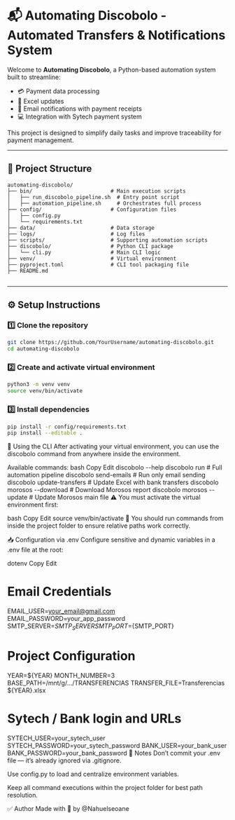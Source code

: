 # 📬 Automating Discobolo - Automated Transfers & Notifications System

Welcome to **Automating Discobolo**, a Python-based automation system built to streamline:
- 💳 Payment data processing
- 💾 Excel updates
- 💌 Email notifications with payment receipts
- 💻 Integration with Sytech payment system

This project is designed to simplify daily tasks and improve traceability for payment management.

---

## 📁 Project Structure

```
automating-discobolo/
├── bin/                         # Main execution scripts
│   ├── run_discobolo_pipeline.sh  # Entry point script
│   ├── automation_pipeline.sh     # Orchestrates full process
├── config/                      # Configuration files
│   ├── config.py
│   └── requirements.txt
├── data/                        # Data storage
├── logs/                        # Log files
├── scripts/                     # Supporting automation scripts
├── discobolo/                   # Python CLI package
│   └── cli.py                   # Main CLI logic
├── venv/                        # Virtual environment
├── pyproject.toml               # CLI tool packaging file
├── README.md


```

---

## ⚙️ Setup Instructions

### 1️⃣ Clone the repository
```bash
git clone https://github.com/YourUsername/automating-discobolo.git
cd automating-discobolo
```

### 2️⃣ Create and activate virtual environment
```bash
python3 -m venv venv
source venv/bin/activate
```

### 3️⃣ Install dependencies
```bash
pip install -r config/requirements.txt
pip install --editable .
```

🚀 Using the CLI
After activating your virtual environment, you can use the discobolo command from anywhere inside the environment.

Available commands:
bash
Copy
Edit
discobolo --help
discobolo run                    # Full automation pipeline
discobolo send-emails           # Run only email sending
discobolo update-transfers      # Update Excel with bank transfers
discobolo morosos --download    # Download Morosos report
discobolo morosos --update      # Update Morosos main file
⚠ You must activate the virtual environment first:

bash
Copy
Edit
source venv/bin/activate
📌 You should run commands from inside the project folder to ensure relative paths work correctly.

📥 Configuration via .env
Configure sensitive and dynamic variables in a .env file at the root:

dotenv
Copy
Edit
# Email Credentials
EMAIL_USER=your_email@gmail.com
EMAIL_PASSWORD=your_app_password
SMTP_SERVER=${SMTP_SERVER}
SMTP_PORT=${SMTP_PORT}

# Project Configuration
YEAR=${YEAR}
MONTH_NUMBER=3
BASE_PATH=/mnt/g/.../TRANSFERENCIAS
TRANSFER_FILE=Transferencias ${YEAR}.xlsx

# Sytech / Bank login and URLs
SYTECH_USER=your_sytech_user
SYTECH_PASSWORD=your_sytech_password
BANK_USER=your_bank_user
BANK_PASSWORD=your_bank_password
📝 Notes
Don’t commit your .env file — it’s already ignored via .gitignore.

Use config.py to load and centralize environment variables.

Keep all command executions within the project folder for best path resolution.

✅ Author
Made with 💙 by @Nahuelseoane



